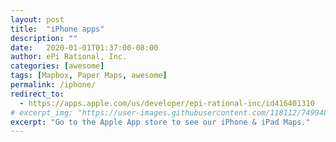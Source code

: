 ```yaml
---
layout: post
title:  "iPhone apps"
description: ""
date:   2020-01-01T01:37:00-08:00
author: ePi Rational, Inc.
categories: [awesome]
tags: [Mapbox, Paper Maps, awesome]
permalink: /iphone/
redirect_to:
  - https://apps.apple.com/us/developer/epi-rational-inc/id416401310
# excerpt_img: "https://user-images.githubusercontent.com/118112/74994809-e9100e00-5403-11ea-9e67-6403a34ec26e.gif"
excerpt: "Go to the Apple App store to see our iPhone & iPad Maps."
---
```

